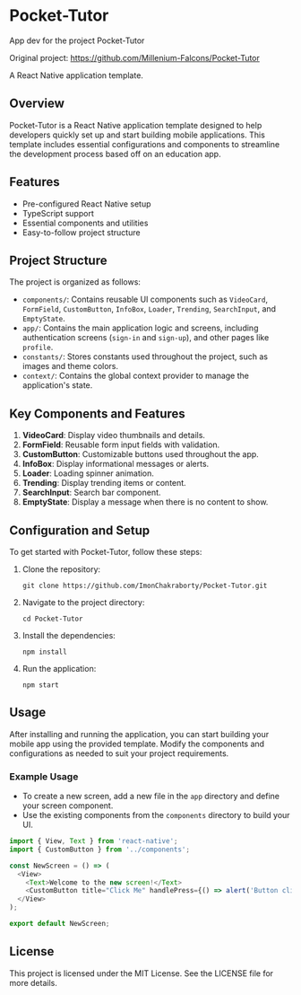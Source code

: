 # Pocket-Tutor
App dev for the project Pocket-Tutor

Original project: https://github.com/Millenium-Falcons/Pocket-Tutor


A React Native application template.

## Overview
Pocket-Tutor is a React Native application template designed to help developers quickly set up and start building mobile applications. This template includes essential configurations and components to streamline the development process based off on an education app.

## Features
- Pre-configured React Native setup
- TypeScript support
- Essential components and utilities
- Easy-to-follow project structure

## Project Structure
The project is organized as follows:
- `components/`: Contains reusable UI components such as `VideoCard`, `FormField`, `CustomButton`, `InfoBox`, `Loader`, `Trending`, `SearchInput`, and `EmptyState`.
- `app/`: Contains the main application logic and screens, including authentication screens (`sign-in` and `sign-up`), and other pages like `profile`.
- `constants/`: Stores constants used throughout the project, such as images and theme colors.
- `context/`: Contains the global context provider to manage the application's state.

## Key Components and Features
1. **VideoCard**: Display video thumbnails and details.
2. **FormField**: Reusable form input fields with validation.
3. **CustomButton**: Customizable buttons used throughout the app.
4. **InfoBox**: Display informational messages or alerts.
5. **Loader**: Loading spinner animation.
6. **Trending**: Display trending items or content.
7. **SearchInput**: Search bar component.
8. **EmptyState**: Display a message when there is no content to show.

## Configuration and Setup
To get started with Pocket-Tutor, follow these steps:

1. Clone the repository:
   ```
   git clone https://github.com/ImonChakraborty/Pocket-Tutor.git
   ```
2. Navigate to the project directory:
   ```
   cd Pocket-Tutor
   ```
3. Install the dependencies:
   ```
   npm install
   ```
4. Run the application:
   ```
   npm start
   ```

## Usage
After installing and running the application, you can start building your mobile app using the provided template. Modify the components and configurations as needed to suit your project requirements.

### Example Usage
- To create a new screen, add a new file in the `app` directory and define your screen component.
- Use the existing components from the `components` directory to build your UI.

```javascript
import { View, Text } from 'react-native';
import { CustomButton } from '../components';

const NewScreen = () => (
  <View>
    <Text>Welcome to the new screen!</Text>
    <CustomButton title="Click Me" handlePress={() => alert('Button clicked!')} />
  </View>
);

export default NewScreen;
```

## License
This project is licensed under the MIT License. See the LICENSE file for more details.
